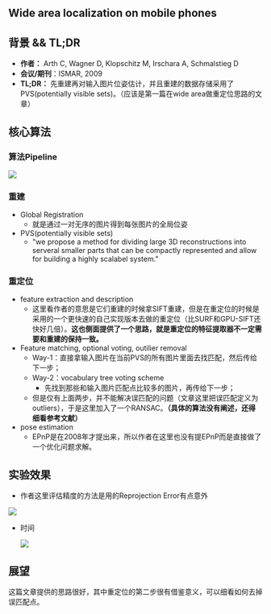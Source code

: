 ## Wide area localization on mobile phones

## 背景 && TL;DR

- **作者：** Arth C, Wagner D, Klopschitz M, Irschara A, Schmalstieg D
- **会议/期刊**：ISMAR, 2009
- **TL;DR：** 先重建再对输入图片位姿估计，并且重建的数据存储采用了PVS(potentially visible sets)。（应该是第一篇在wide area做重定位思路的文章）



## 核心算法

### 算法Pipeline

![](https://tva1.sinaimg.cn/large/00831rSTgy1gdm9cbslilj30de0fygmy.jpg)

### 重建

- Global Registration
  - 就是通过一对无序的图片得到每张图片的全局位姿
- PVS(potentially visible sets)
  - "we propose a method for dividing large 3D reconstructions into serveral smaller parts that can be compactly represented and allow for building a highly scalabel system."

### 重定位

- feature extraction and description
  - 这里看作者的意思是它们重建的时候拿SIFT重建，但是在重定位的时候是采用的一个更快速的自己实现版本去做的重定位（比SURF和GPU-SIFT还快好几倍）。**这也侧面提供了一个思路，就是重定位的特征提取器不一定需要和重建的保持一致。**
- Feature matching, optional voting, outilier removal
  - Way-1：直接拿输入图片在当前PVS的所有图片里面去找匹配，然后传给下一步；
  - Way-2：vocabulary tree voting scheme
    - 先找到那些和输入图片匹配点比较多的图片，再传给下一步；
  - 但是仅有上面两步，并不能解决误匹配的问题（文章这里把误匹配定义为outliers），于是这里加入了一个RANSAC。**（具体的算法没有阐述，还得细看参考文献）**
- pose estimation
  - EPnP是在2008年才提出来，所以作者在这里也没有提EPnP而是直接做了一个优化问题求解。



## 实验效果

- 作者这里评估精度的方法是用的Reprojection Error有点意外

![](https://tva1.sinaimg.cn/large/00831rSTgy1gdm9t4shfjj30d30afq35.jpg)

- 时间

  ![](https://tva1.sinaimg.cn/large/00831rSTgy1gdm9ui44lej30fx0c1mz4.jpg)



## 展望

这篇文章提供的思路很好，其中重定位的第二步很有借鉴意义，可以细看如何去掉误匹配点。

